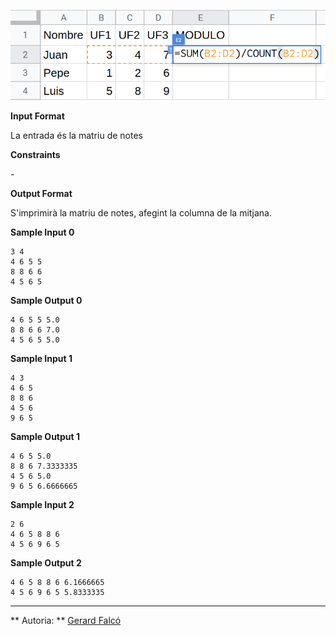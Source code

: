 ![image](1580920290-fe8cff42df-media.png)

**Input Format**

La entrada és la matriu de notes

**Constraints**

\-

**Output Format**

S'imprimirà la matriu de notes, afegint la columna de la mitjana.

**Sample Input 0**

    3 4
    4 6 5 5
    8 8 6 6
    4 5 6 5

**Sample Output 0**

    4 6 5 5 5.0
    8 8 6 6 7.0
    4 5 6 5 5.0

**Sample Input 1**

    4 3
    4 6 5
    8 8 6
    4 5 6
    9 6 5

**Sample Output 1**

    4 6 5 5.0
    8 8 6 7.3333335
    4 5 6 5.0
    9 6 5 6.6666665

**Sample Input 2**

    2 6
    4 6 5 8 8 6
    4 5 6 9 6 5

**Sample Output 2**

    4 6 5 8 8 6 6.1666665
    4 5 6 9 6 5 5.8333335

----------

** Autoria: **
[Gerard Falcó](https://github.com/gerardfp)
